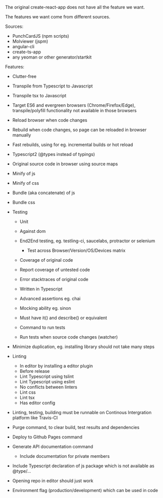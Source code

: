 The original create-react-app does not have all the feature we want.

The features we want come from different sources.

Sources:

* PunchCardJS (npm scripts)
* Molviewer (jspm)
* angular-cli
* create-ts-app
* any yeoman or other generator/startkit

Features:

* Clutter-free
* Transpile from Typescript to Javascript
* Transpile tsx to Javascript
* Target ES6 and evergreen browsers (Chrome/Firefox/Edge), transpile/polyfill functionality not available in those browsers 
* Reload browser when code changes
* Rebuild when code changes, so page can be reloaded in browser manually
* Fast rebuilds, using for eg. incremental builds or hot reload
* Typescript2 (@types instead of typings)
* Original source code in browser using source maps
* Minify of js 
* Minify of css
* Bundle (aka concatenate) of js
* Bundle css
* Testing

  * Unit
  * Against dom
  * End2End testing, eg. testling-ci, saucelabs, protractor or selenium
  
    * Test across Browser/Version/OS/Devices matrix
    
  * Coverage of original code
  * Report coverage of untested code
  * Error stacktraces of original code
  * Written in Typescript
  * Advanced assertions eg. chai
  * Mocking ability eg. sinon
  * Must have it() and describe() or equivalent
  * Command to run tests
  * Run tests when source code changes (watcher)

* Minimize duplication, eg. installing library should not take many steps 
* Linting

  * In editor by installing a editor plugin
  * Before release
  * Lint Typescript using tslint 
  * Lint Typescript using eslint
  * No conflicts between linters
  * Lint css
  * Lint tsx
  * Has editor config
  
* Linting, testing, building must be runnable on Continous Intergration platform like Travis-CI
* Purge command, to clear build, test results and dependencies
* Deploy to Github Pages command
* Generate API documentation command

  * Include documentation for private members

* Include Typescript declaration of js package which is not available as @type/...
* Opening repo in editor should just work
* Environment flag (production/development) which can be used in code
